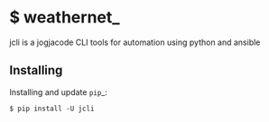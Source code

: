 \$ weathernet\_
==========

jcli is a jogjacode CLI tools for automation using python and ansible

## Installing

Installing and update `pip`_:

    $ pip install -U jcli
